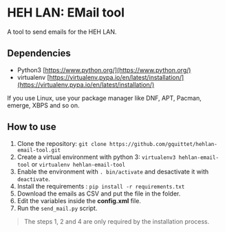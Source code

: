 # HEH LAN: EMail tool

A tool to send emails for the HEH LAN.

## Dependencies

- Python3 [https://www.python.org/](https://www.python.org/)
- virtualenv [https://virtualenv.pypa.io/en/latest/installation/](https://virtualenv.pypa.io/en/latest/installation/)

If you use Linux, use your package manager like DNF, APT, Pacman, emerge, XBPS and so on.

## How to use

1. Clone the repository: `git clone https://github.com/gquittet/hehlan-email-tool.git`
2. Create a virtual environment with python 3: `virtualenv3 hehlan-email-tool` or `virtualenv hehlan-email-tool`
3. Enable the environment with `. bin/activate` and desactivate it with `deactivate`.
4. Install the requirements : `pip install -r requirements.txt`
5. Download the emails as CSV and put the file in the folder.
6. Edit the variables inside the **config.xml** file.
7. Run the `send_mail.py` script.

> The steps 1, 2 and 4 are only required by the installation process.

